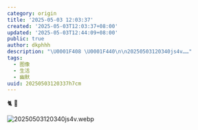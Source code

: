 ```yaml
---
category: origin
title: '2025-05-03 12:03:37'
created: '2025-05-03T12:03:37+08:00'
updated: '2025-05-03T12:44:09+08:00'
public: true
author: dkphhh
description: "\U0001F408 \U0001F440\n\n20250503120340js4v……"
tags:
  - 图像
  - 生活
  - 幽默
uuid: 20250503120337h7cm
---
```


🐈 👀

![20250503120340js4v.webp](https://img.dkphhh.me/20250503120340js4v.webp)
